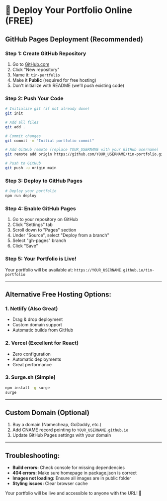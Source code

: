 # 🚀 Deploy Your Portfolio Online (FREE)

## **GitHub Pages Deployment (Recommended)**

### **Step 1: Create GitHub Repository**
1. Go to [GitHub.com](https://github.com)
2. Click "New repository"
3. Name it: `tin-portfolio`
4. Make it **Public** (required for free hosting)
5. Don't initialize with README (we'll push existing code)

### **Step 2: Push Your Code**
```bash
# Initialize git (if not already done)
git init

# Add all files
git add .

# Commit changes
git commit -m "Initial portfolio commit"

# Add GitHub remote (replace YOUR_USERNAME with your GitHub username)
git remote add origin https://github.com/YOUR_USERNAME/tin-portfolio.git

# Push to GitHub
git push -u origin main
```

### **Step 3: Deploy to GitHub Pages**
```bash
# Deploy your portfolio
npm run deploy
```

### **Step 4: Enable GitHub Pages**
1. Go to your repository on GitHub
2. Click "Settings" tab
3. Scroll down to "Pages" section
4. Under "Source", select "Deploy from a branch"
5. Select "gh-pages" branch
6. Click "Save"

### **Step 5: Your Portfolio is Live!**
Your portfolio will be available at:
`https://YOUR_USERNAME.github.io/tin-portfolio`

---

## **Alternative Free Hosting Options:**

### **1. Netlify (Also Great)**
- Drag & drop deployment
- Custom domain support
- Automatic builds from GitHub

### **2. Vercel (Excellent for React)**
- Zero configuration
- Automatic deployments
- Great performance

### **3. Surge.sh (Simple)**
```bash
npm install -g surge
surge
```

---

## **Custom Domain (Optional)**
1. Buy a domain (Namecheap, GoDaddy, etc.)
2. Add CNAME record pointing to `YOUR_USERNAME.github.io`
3. Update GitHub Pages settings with your domain

---

## **Troubleshooting:**
- **Build errors:** Check console for missing dependencies
- **404 errors:** Make sure homepage in package.json is correct
- **Images not loading:** Ensure all images are in public folder
- **Styling issues:** Clear browser cache

Your portfolio will be live and accessible to anyone with the URL! 🎉 